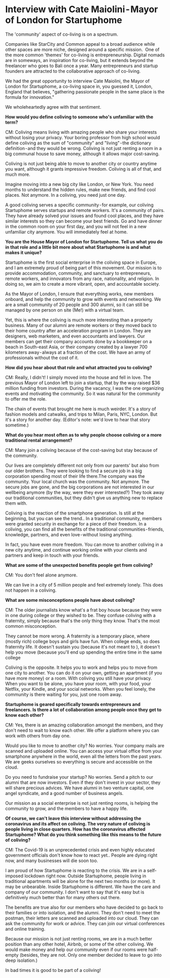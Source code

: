 <H1>Interview with Cate Maiolini - Mayor of London for Startuphome</H1>

The 'community' aspect of co-living is on a spectrum. 

Companies like StarCity and Common appeal to a broad audience while other spaces are more niche, designed around a specific mission. 
One of the more common 'themes' for co-living is entrepreneurship. Digital nomads are in someways, an inspiration for co-living, but it extends beyond the freelancer who goes to Bali once a year. Many entrepreneurs and startup founders are attracted to the collaborative approach of co-living.

We had the great opportunity to interview Cate Maiolini, the Mayor of London for Startuphome, a co-living space in, you guessed it, London, England that believes, "gathering passionate people in the same place is the formula for innovation." 

We wholeheartedly agree with that sentiment. 

<b>How would you define coliving to someone who's unfamiliar with the term?</b>

CM: Coliving means living with amazing people who share your interests without losing your privacy. Your boring professor from high school would define coliving as the sum of "community" and "living" - the dictionary definition - and they would be wrong. Coliving is not just renting a room in a big communal house to save money, although it allows major cost-saving. 

Coliving is not just being able to move to another city or country anytime you want, although it grants impressive freedom. Coliving is all of that, and much more.

Imagine moving into a new big city like London, or New York. You need months to understand the hidden rules, make new friends, and find cool places. Not anymore. In a coliving, you need just one day.

A good coliving serves a specific community - for example, our coliving Startuphome serves startups and remote workers. It's a community of pairs. They have already solved your issues and found cool places, and they have similar interests so they can become your best friends. Go and have dinner in the common room on your first day, and you will not feel in a new unfamiliar city anymore. You will immediately feel at home.

<b>You are the House Mayor of London for Startuphome. Tell us what you do in that role and a little bit more about what Startuphome is and what makes it unique?</b>
  
Startuphome is the first social enterprise in the coliving space in Europe, and I am extremely proud of being part of this movement.
Our mission is to provide accommodation, community, and sanctuary to entrepreneurs, remote workers, and innovators from any race, nationality, and religion. In doing so, we aim to create a more vibrant, open, and accountable society.

As the Mayor of London, I ensure that everything works, new members onboard, and help the community to grow with events and networking. We are a small community of 20 people and 300 alumni, so it can still be managed by one person on site (Me!) with a virtual team.

Yet, this is where the coliving is much more interesting than a property business. Many of our alumni are remote workers or they moved back to their home country after an acceleration program in London. They are designers, web marketers, and even accountants and lawyers. Our members can get their company accounts done by a bookkeeper on a beach in South-east Asia, or their company created by a lawyer 700 kilometers away - always at a fraction of the cost. We have an army of professionals without the cost of it.

<b>How did you hear about that role and what attracted you to coliving?</b>

CM: Really, I didn't! I simply moved into the house and fell in love. The previous Mayor of London left to join a startup, that by the way raised $36 million funding from investors. During the vacancy, I was the one organizing events and motivating the community. So it was natural for the community to offer me the role.

The chain of events that brought me here is much weirder. It's a story of fashion models and catwalks, and trips to Milan, Paris, NYC, London. But it's a story for another day. (Editor's note: we'd love to hear that story sometime.)

<b>What do you hear most often as to why people choose coliving or a more traditional rental arrangement?</b>

CM: Many join a coliving because of the cost-saving but stay because of the community.

Our lives are completely different not only from our parents' but also from our older brothers. They were looking to find a secure job in a big corporation spending most of their life there.The company was the community. Your local church was the community. Not anymore.
The secure jobs are gone, and the big corporations are not interested in our wellbeing anymore (by the way, were they ever interested?) They took away our traditional communities, but they didn't give us anything new to replace them with.

Coliving is the reaction of the smartphone generation. Is still at the beginning, but you can see the trend.. In a traditional community, members were granted security in exchange for a piece of their freedom. In a coliving, you can find all the benefits of the traditional communities - friends, knowledge, partners, and even love - without losing anything.

In fact, you have even more freedom. You can move to another coliving in a new city anytime, and continue working online with your clients and partners and keep in touch with your friends.

<b>What are some of the unexpected benefits people get from coliving?</b>

CM: You don't feel alone anymore.

We can live in a city of 5 million people and feel extremely lonely. This does not happen in a coliving.

<b>What are some misconceptions people have about coliving?</b>

CM: The older journalists know what's a frat boy house because they were in one during college or they wished to be. They confuse coliving with a fraternity, simply because that's the only thing they know. That's the most common misconception.

They cannot be more wrong. A fraternity is a temporary place, where (mostly rich) college boys and girls have fun. When college ends, so does fraternity life. It doesn't sustain you (because it's not meant to ), it doesn't help you move (because you'll end up spending the entire time in the same college

Coliving is the opposite. It helps you to work and helps you to move from one city to another. You can do it on your own, getting an apartment (if you have more money) or a room. With coliving you still have your privacy. When you want to be alone, you have your room, with your food, your Netflix, your Kindle, and your social networks. When you feel lonely, the community is there waiting for you, just one room away.

<b>Startuphome is geared specifically towards entrepreneurs and freelancers. Is there a lot of collaboration among people once they get to know each other?</b>

CM: Yes, there is an amazing collaboration amongst the members, and they don't need to wait to know each other. We offer a platform where you can work with others from day one.

Would you like to move to another city? No worries. Your company mails are scanned and uploaded online. You can access your virtual office from your smartphone anywhere in the world, even all the letters from the past years. We are geeks ourselves so everything is secure and accessible on the cloud.

Do you need to fundraise your startup? No worries. Send a pitch to our alumni that are now investors. Even if they don't invest in your sector, they will share precious advices. We have alumni in two venture capital, one angel syndicate, and a good number of business angels.

Our mission as a social enterprise is not just renting rooms, is helping the community to grow, and the members to have a happy life.

<b>Of course, we can't leave this interview without addressing the coronavirus and its affect on coliving. The very nature of coliving is people living in close quarters. How has the coronavirus affected Startuphome? What do you think something like this means to the future of coliving?</b>

CM: The Covid-19 is an unprecedented crisis and even highly educated government officials don't know how to react yet.. People are dying right now, and many businesses will die soon too.

I am proud of how Startuphome is reacting to the crisis. We are in a self-imposed lockdown right now. Outside Startuphome, people living in traditional apartments will be alone for the next two months (or more). It may be unbearable. Inside Startuphome is different. We have the care and company of our community. I don't want to say that it's easy but is definitively much better than for many others out there.

The benefits are true also for our members who have decided to go back to their families or into isolation, and the alumni. They don't need to meet the postman, their letters are scanned and uploaded into our cloud. They can ask the community for work or advice. They can join our virtual conferences and online training.

Because our mission is not just renting rooms, we are in a much better position than any other hotel, Airbnb, or some of the other coliving. We would make money and help our community even if our rooms were half-empty (besides, they are not. Only one member
decided to leave to go into deep isolation.)

In bad times it is good to be part of a coliving!
